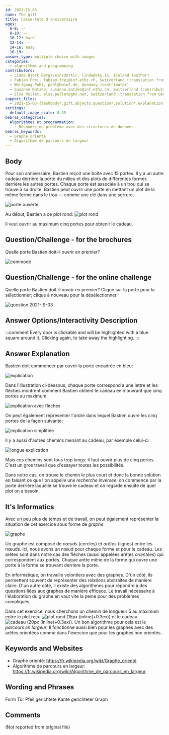 ```yaml
---
id: 2021-IS-03
name: The gift
title: Casse-tête d'anniversaire
ages:
  6-8: --
  8-10: --
  10-12: hard
  12-14: --
  14-16: easy
  16-19: --
answer_type: multiple choice with images
categories:
  - algorithms and programming
contributors:
  - Linda Björk Bergsveinsdóttir, linda@sky.is, Iceland (author)
  - Fabian Frei, fabian.frei@inf.ethz.ch, Switzerland (translation from English into German)
  - Wolfgang Pohl, pohl@bwinf.de, Germany (contributor)
  - Susanne Datzko, susanne.datzko@inf.ethz.ch, Switzerland (contributor, graphics)
  - Elsa Pellet, elsa.pellet@gmx.net, Switzerland (translation from German into French)
support_files:
  - 2021-IS-03-{taskbody*,gift,objects,question*,solution*,explanation*,itsinformatics*}.svg by Susanne Datzko
settings:
  default_image_scale: 0.35
bebras_categories:
  Algorithmes et programmation:
    - Résoudre un problème avec des structures de données
bebras_keywords:
  - Graphe orienté
  - Algorithme de parcours en largeur
---
```


## Body

Pour son anniversaire, Bastien reçoit une boîte avec 15 portes. Il y a un autre cadeau derrière la porte du milieu et des plots de différentes formes derrière les autres portes. Chaque porte est associée à un trou qui se trouve à sa droite. Bastien peut ouvrir une porte en mettant un plot de la même forme dans le trou — comme une clé dans une serrure.

![](graphics/2021-IS-03-taskbody02c.svg "porte ouverte")

Au début, Bastien a ce plot rond: ![](graphics/2021-Is-03-taskbody03.svg "plot rond")

Il veut ouvrir au maximum cinq portes pour obtenir le cadeau.

## Question/Challenge - for the brochures

Quelle porte Bastien doit-il ouvrir en premier?

![](graphics/2021-IS-03-taskbody.svg "commode")

## Question/Challenge - for the online challenge

Quelle porte Bastien doit-il ouvrir en premier? Clique sur la porte pour la sélectionner; clique à nouveau pour la désélectionner.

![](interactivity/2021-IS-03-question-interactive.svg "question 2021-IS-03")

## Answer Options/Interactivity Description

<!-- empty -->

:::comment
Every door is clickable and will be highlighted with a blue square around it. Clicking again, to take away the highlighting.
:::

## Answer Explanation

Bastien doit commencer par ouvrir la porte encadrée en bleu:

![](graphics/2021-IS-03-solution01.svg "explication")

Dans l'illustration ci-dessous, chaque porte correspond a une lettre et les flèches montrent comment Bastien obtient le cadeau en n'ouvrant que cinq portes au maximum.

![](graphics/2021-IS-03-solution-compatible.svg "explication avec flèches")

On peut également représenter l'ordre dans lequel Bastien ouvre les cinq portes de la façon suivante:

![](graphics/2021-IS-03-explanation01-compatible.svg "explication simplifiée")

Il y a aussi d'autres chemins menant au cadeau, par exemple celui-ci:

![](graphics/2021-IS-03-explanation02-compatible.svg "longue explication")

Mais ces chemins sont tous trop longs: il faut ouvrir plus de cinq portes. C'est un gros travail que d'essayer toutes les possibilités.

Dans notre cas, on trouve le chemin le plus court et donc la bonne solution en faisant ce que l'on appelle une _recherche inversée_: on commence par la porte derrière laquelle se trouve le cadeau et on regarde ensuite de quel plot on a besoin.

## It's Informatics

Avec un peu plus de temps et de travail, on peut également représenter la situation de cet exercice sous forme de _graphe_:

![](graphics/2021-IS-03-itsinformatics-compatible.svg "graphe")

Un graphe est composé de _nœuds_ (cercles) et _arêtes_ (lignes) entre les nœuds. Ici, nous avons un nœud pour chaque forme et pour le cadeau. Les arêtes sont dans notre cas des flèches (aussi appelées arêtes _orientées_) qui correspondent aux portes. Chaque arête mêne de la forme qui ouvre une porte à la forme se trouvant derrière la porte.

En informatique, on travaille volontiers avec des graphes. D'un côté, ils permettent souvent de représenter des relations abstraites de manière claire. D'un autre côté, il existe des algorithmes pour répondre à des questions liées aux graphes de manière efficace. Le travail nécessaire à l'élaboration du graphe en vaut vite la peine pour des problèmes compliqués.

Dans cet exercice, nous cherchons un chemin de longueur 5 au maximum entre le plot reçu ![](graphics/2021-IS-03-taskbody03.svg "plot rond (15px (inline(+0.3ex))") et le cadeau ![](graphics/2021-IS-03-gift.svg "cadeau (20px (inline(+0.3ex))"). Un bon algorithme pour cela est le _parcours en largeur_. Il fonctionne aussi bien pour les graphes avec des arêtes orientées comme dans l'exercice que pour les graphes non orientés.

## Keywords and Websites

- Graphe orienté: https://fr.wikipedia.org/wiki/Graphe_orienté
- Algorithme de parcours en largeur: https://fr.wikipedia.org/wiki/Algorithme_de_parcours_en_largeur

## Wording and Phrases

Form
Tür
Pfeil
gerichtete Kante
gerichteter Graph

## Comments

(Not reported from original file)
